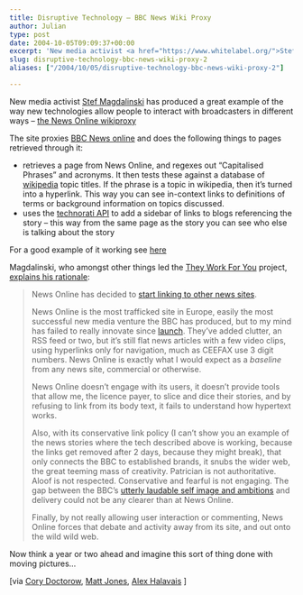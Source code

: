 ```yaml
---
title: Disruptive Technology – BBC News Wiki Proxy
author: Julian
type: post
date: 2004-10-05T09:09:37+00:00
excerpt: 'New media activist <a href="https://www.whitelabel.org/">Stef Magdalinski</a> has produced a great example of the way new technologies allow people to interact with broadcasters in different ways - <a href="https://www.whitelabel.org/wp/wikiproxy.php" title="the News Online Wiki proxy">the News Online wikiproxy</a>'
slug: disruptive-technology-bbc-news-wiki-proxy-2 
aliases: ["/2004/10/05/disruptive-technology-bbc-news-wiki-proxy-2"]

---
```

New media activist [Stef Magdalinski][1] has produced a great example of the way new technologies allow people to interact with broadcasters in different ways &#8211; [the News Online wikiproxy][2]

The site proxies [BBC News online][3] and does the following things to pages retrieved through it:

  * retrieves a page from News Online, and regexes out &#8220;Capitalised Phrases&#8221; and acronyms. It then tests these against a database of [wikipedia][4] topic titles. If the phrase is a topic in wikipedia, then it&#8217;s turned into a hyperlink. This way you can see in-context links to definitions of terms or background information on topics discussed.
  * uses the  [technorati API][5] to add a sidebar of links to blogs referencing the story &#8211; this way from the same page as the story you can see who else is talking about the story

For a good example of it working see [here][6]

Magdalinski, who amongst other things led the [They Work For You][7] project, [explains his rationale][8]:

<blockquote cite="https://www.whitelabel.org/archives/002248.html">
  <p>
    News Online has decided to <a href="https://news.bbc.co.uk/1/hi/help/3676692.stm" target=_blank class=blines3 title="Link outside of this blog">start linking to other news sites</a>.
  </p>
  
  <p>
    News Online is the most trafficked site in Europe, easily the most successful new media venture the BBC has produced, but to my mind has failed to really innovate since <a href="https://web.archive.org/web/19981201052808/https://www.news.bbc.co.uk/" target=_blank class=blines3 title="Link outside of this blog"> launch</a>. They&#8217;ve added clutter, an RSS feed or two, but it&#8217;s still flat news articles with a few video clips, using hyperlinks only for navigation, much as CEEFAX use 3 digit numbers. News Online is exactly what I would expect as a <em>baseline</em> from any news site, commercial or otherwise.
  </p>
  
  <p>
    News Online doesn&#8217;t engage with its users, it doesn&#8217;t provide tools that allow me, the licence payer, to slice and dice their stories, and by refusing to link from its body text, it fails to understand how hypertext works.
  </p>
  
  <p>
    Also, with its conservative link policy (I can&#8217;t show you an example of the news stories where the tech described above is working, because the links get removed after 2 days, because they might break), that only connects the BBC to established brands, it snubs the wider web, the great teeming mass of creativity. Patrician is not authoritative. Aloof is not respected. Conservative and fearful is not engaging. The gap between the BBC&#8217;s <a href="https://www.bbc.co.uk/thefuture/text/bbc_bpv_complete.html" target=_blank class=blines3 title="Link outside of this blog">utterly laudable self image and ambitions</a> and delivery could not be any clearer than at News Online.
  </p>
  
  <p>
    Finally, by not really allowing user interaction or commenting, News Online forces that debate and activity away from its site, and out onto the wild wild web.
  </p>
</blockquote>

Now think a year or two ahead and imagine this sort of thing done with moving pictures&#8230;

[via [Cory Doctorow][9], [Matt Jones][10], [Alex Halavais][11] ]

 [1]: https://www.whitelabel.org/
 [2]: https://www.whitelabel.org/wp/wikiproxy.php "the News Online Wiki proxy"
 [3]: https://news.bbc.co.uk
 [4]: https://en.wikipedia.org/wiki/Main_Page
 [5]: https://www.technorati.com
 [6]: https://www.whitelabel.org/wp/wikiproxy.php?url=https://news.bbc.co.uk/1/hi/uk_politics/3711092.stm
 [7]: https://www.theyworkforyou.com/
 [8]: https://www.whitelabel.org/archives/002248.html
 [9]: https://www.boingboing.net/2004/10/04/bbc_news_proxy_makes.html
 [10]: https://blackbeltjones.typepad.com/work/2004/10/bbc_news_online.html
 [11]: https://alex.halavais.net/news/index.php?p=846